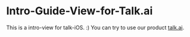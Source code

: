 # Intro-Guide-View-for-Talk.ai
This is a intro-view for talk-iOS. :)
You can try to use our product [talk.ai](http://talk.ai).

